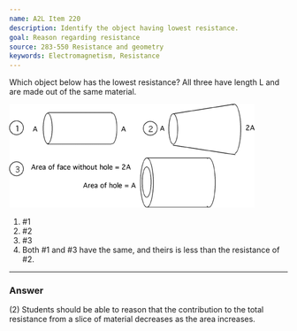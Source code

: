 ```yaml
---
name: A2L Item 220
description: Identify the object having lowest resistance.
goal: Reason regarding resistance
source: 283-550 Resistance and geometry
keywords: Electromagnetism, Resistance
---
```


Which object below has the lowest resistance?  All three have length L
and are made out of the same material.

![Item220_fig1.gif](../images/Item220_fig1.gif)

1. #1
2. #2
3. #3
4. Both #1 and #3 have the same, and theirs is less than the resistance of
   #2.



<hr/>

### Answer

(2) Students should be able to reason that the contribution to the total
resistance from a slice of material decreases as the area increases. 
